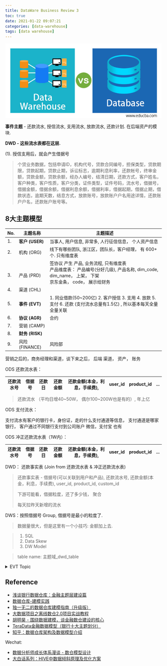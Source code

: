 ```yaml
---
title: DataWare Business Review 3
toc: true
date: 2021-01-22 09:07:21
categories: [data-warehouse]
tags: [data warehouse]
---
```


<img src="/images/dataware/sm-data-warehouse-logo-1.jpg" width="580" alt="" />

<!-- more -->

**事件主题** - 还款流水, 授信流水, 支用流水, 放款流水, 还款计划. 在后端资产的模块.  

**DWD - 这些流水表都在这层.** 

(1). 授信支用后，就会产生借据号

> 个贷业务数据，包括申请ID，机构代号，贷款合同编号，担保类型，贷款期限，贷款起期，贷款止期，诉讼标志，逾期利息利率，还款帐号，终审金额，贷款金额，贷款余额，经办人编号，结清日期，还款方式，客户姓名，客户种类，客户性质，客户分类，证件类型，证件号码，流水号，借据号，借据金额，借据余额，借据利息余额，借据利率，借据起期，借据止期，借款状态，逾期天数，结息方式，放款账号，放款账户户名用途详情，还款账户户名，还款账户账号等。

## 8大主题模型

No. | 主题名称 | 主题描述
--- | --- | --- 
1. | **客户 (USER)** | 当事人, 用户信息, 非常多, 人行征信信息， 个人资产信息
2. | 机构 (ORG) | 线下有哪些团队, 浙江区，团队长，客户经理， 有 600+ 个. 只有维度表
<br>3. | <br>产品 (PRD) | 签协议 产生 产品, 业务流程, 只有维度表 <br> 产品维度表： 产品编号(分好几级), 产品名称, dim_code, dim_name， 上架， 下架<br>京东金条， code， 展示给财务
4. | 渠道 (CHL) |
5. | **事件 (EVT)** | 1. 同业借款(50~200亿) 2. 客户授信 3. 支用 4. 放款 5. 支付 6. 还款 (支付流水总量有1.5亿) , 所以基本每天全量全量关联
6. | **协议 (AGR)** | 合约
7. | 营销 (CAMP) |
8. | **财务 (RISK)** |
9. | 风险 (FINANCE) | 风险部

营销之后的，商务经理和渠道，谈下来之后， 后端 渠道， 资产， 账务


ODS 还款流水表：

还款流水号 | 借据号 | 还款日 | 还款金额 | 还款金额(本金，利息，手续费), | user\_id | product\_id | ...
:---: | --- | --- | --- | --- | --- | --- | ---

> 还款流水 （平均日增40~50W， 偶尔100~200W也是有的）, 年上亿

ODS 支付流水：

支付流水有客户的银行卡，身份证，走的什么支付通道等信息， 支付通道是哪家银行， 客户通过不同银行支付到公司账户 微信，支付宝 也有

ODS 冲正还款流水表（1W内）：

还款流水号 | 借据号 | 还款日 | 还款金额 | 还款金额(本金，利息，手续费), | user\_id | product\_id | ...
:---: | --- | --- | --- | --- | --- | --- | ---

DWD： 还款事实表 (Join from 还款流水表 & 冲正还款流水表)

> 还款事实表 - 借据号(可以关联到用户和产品), 还款流水号, 还款金额(本金，利息，手续费), user\_id, product\_id, custom\_id
>
> 下游可能看，借据粒度，还了多少钱， 聚合
>
> 每天拉昨天新增的流水

DWS：按照借据号 Group, 借据号是最小的粒度了.


> 数据量很大，但是这里有一个小技巧: 金额加上去.  

> 1. SQL
> 2. Data Skew
> 3. DW Model

> table name: 主题域\_dwd\_table

<details>
<summary>EVT Topic</summary>

```
授信流水, 几十万，上百万
支用流水, 
放款流水, 
还款流水, 日增 几十万 ~ 百万， 利用sqoop抽取新增

一天放款上亿，回收也是上亿

客户 4000W / 拮据 800W

> 360: 300W+
> 分期乐： 200W+
> 借呗： 100W+
> 尊享贷： 10W+
> JD： 50W+
> 百度，翼支付，小米，滴滴

不同渠道，产品，利率段
放款金额，不同区间的，用户数

支付流水 1.5亿+ & 还款流水 根据流水号 Join 存快照

数据不一致有没有遇到过，怎么解决的。
回答：遇到过，最常见，同一个指标，多个人多个团队出，口径不一致；或者相同逻辑多个地方维护，复制粘贴，改一个地方另一个地方忘记改
追问解决办法：
指标体系，复用数据：按照业务线将一个业务线设计到的所有维度和指标统一建模到一张hive表，上层所有应用或者对商分暴露的表都是同源的，且直接取不用再计算
规则引擎，复用逻辑：相同的字段加工逻辑抽离到规则引擎中进行配置，保证一处修改，处处运行


分隔符 \n -> 001
通过mysql自动识别Hive表结构
hadoop - Sqoop导入将TINYINT转换为BOOLEAN
jdbc:mysql://127.0.0.1:3306/nfl?tinyInt1isBit=false

comment '任务日志-临时表，用于将数据通过动态分区载入ods_task_log中' ROW FORMAT DELIMITED FIELDS TERMINATED BY '\t' LINES TERMINATED BY '\n' STORED AS TEXTFILE; load data local inpath '/kkb/datas/gamecenter/ods_task_log.txt' overwrite into table tmp_ods_task_log; set hive.exec.dynamic.partition=true; set hive.exec.dynamic.partition.mode=nostrict; set hive.exec.max.dynamic.partitions.pernode=1000; insert overwrite table ods_task_log partition(part_date) select plat_id,server_id,channel_id,user_id,role_id,role_name,event_time,task_type,task_id,cost_time,op_type,level_limit,award_exp,award_monetary,award_item,death_count,award_attribute, from_unixtime(event_time,'yyyy-MM-dd') as part_date from tmp_ods_task_log; "
```


```python
a = [
    {"row_id": 2, "text": "t1"},
    {"row_id": 1, "text": "t2"},
    {"row_id": 2, "text": "t3"},
    {"row_id": 2, "text": "t1"}
]

ret = pydash.group_by(a, ["row_id"])
ret

# {2: [{'row_id': 2, 'text': 't1'}, {'row_id': 2, 'text': 't3'}], 1: [{'row_id': 1, 'text': 't2'}]}
```

[pydash_groyp_by](https://pydash.readthedocs.io/en/latest/api.html?highlight=group%20by#pydash.collections.group_by)
</details>

## Reference

- [浅谈银行数据仓库：金融主题层建设篇](https://www.infoq.cn/article/gsmwfqq7kjsg0k9adwqr)
- [数据仓库-建模实践](https://www.bilibili.com/video/BV1Cz4y1k7y4/?spm_id_from=333.788.videocard.0)
- [独一无二的数据仓库建模指南（升级版）](https://www.bilibili.com/video/av45576201/)
- [大数据项目之离线数仓2.0项目实战教程](https://www.bilibili.com/video/BV1t54y1r7Mc?p=156)
- [胡明昊 - 围绕数据建模，谈金融数仓建设的核心](https://dbaplus.cn/news-73-3373-1.html)
- [TeraData金融数据模型（银行十大主题划分）](https://www.infoq.cn/article/gsmwfqq7kjsg0k9adwqr)
- [知乎：数据仓库架构及数据模型介绍](https://zhuanlan.zhihu.com/p/138437941)

Wechat:

- [数据分析师成长体系漫谈 - 数仓模型设计](https://mp.weixin.qq.com/s?src=11&timestamp=1614150249&ver=2909&signature=q-8CPXUTMbkBKDNtPxCF0ZXHj**GuKsKmk6dNjX5mIOYdWw9wDV5Vb7ss*H4MSbW-8InolSiOs2xXcVonlrpbTYHm11oTRpWvWUh-owybeoH4pDilHP*07sAZNR3Sit8&new=1)
- [大白话系列：HIVE中数据倾斜原理及优化方案](https://zhuanlan.zhihu.com/p/334742254)